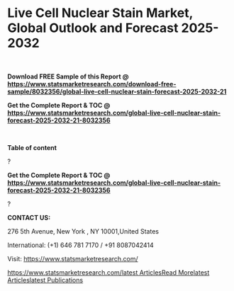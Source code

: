 <h1>Live Cell Nuclear Stain Market, Global Outlook and Forecast 2025-2032</h1><br/><p><strong>Download FREE Sample of this Report @ <a href="https://www.statsmarketresearch.com/download-free-sample/8032356/global-live-cell-nuclear-stain-forecast-2025-2032-21">https://www.statsmarketresearch.com/download-free-sample/8032356/global-live-cell-nuclear-stain-forecast-2025-2032-21</a></strong></p>
 
 
 
 <div><b>Get the Complete Report & TOC @ <a href="https://www.statsmarketresearch.com/global-live-cell-nuclear-stain-forecast-2025-2032-21-8032356">https://www.statsmarketresearch.com/global-live-cell-nuclear-stain-forecast-2025-2032-21-8032356</a></b></div>
 
 
 
 <p><br />
 
 <b>Table of content</b></p>
 
 
 
 <p>? </p>
 
 
 
 <div><b>Get the Complete Report & TOC @ <a href="https://www.statsmarketresearch.com/global-live-cell-nuclear-stain-forecast-2025-2032-21-8032356">https://www.statsmarketresearch.com/global-live-cell-nuclear-stain-forecast-2025-2032-21-8032356</a></b></div>
 
 
 
 <p>? </p>
 
 
 
 <p><b>CONTACT US:</b><br />
 
 276 5th Avenue, New York , NY 10001,United States<br />
 
 International: (+1) 646 781 7170 / +91 8087042414<br />
 
 Visit: <a href="https://www.statsmarketresearch.com/">https://www.statsmarketresearch.com/</a><br />
 
 <a href="https://gyeongbokgung.com">https://www.statsmarketresearch.com/</a><a href="https://hallyeomaritime.com">latest Articles</a><a href="https://jingwansa.com">Read More</a><a href="https://nguoiviet.jp/">latest Articles</a><a href="https://www.intelmarketresearch.com/">latest Publications</a></p>